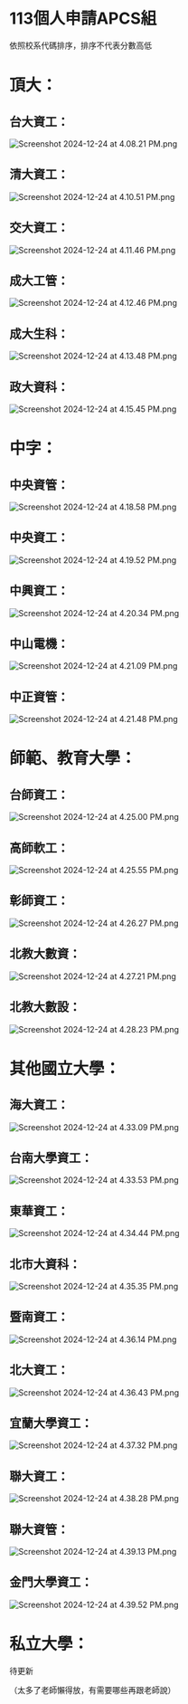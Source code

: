 # 113個人申請APCS組

依照校系代碼排序，排序不代表分數高低

# 頂大：

## 台大資工：

![Screenshot 2024-12-24 at 4.08.21 PM.png](113%E5%80%8B%E4%BA%BA%E7%94%B3%E8%AB%8BAPCS%E7%B5%84%20166e83c3b6168038bef0cc5d60963d5b/Screenshot_2024-12-24_at_4.08.21_PM.png)

## 清大資工：

![Screenshot 2024-12-24 at 4.10.51 PM.png](113%E5%80%8B%E4%BA%BA%E7%94%B3%E8%AB%8BAPCS%E7%B5%84%20166e83c3b6168038bef0cc5d60963d5b/Screenshot_2024-12-24_at_4.10.51_PM.png)

## 交大資工：

![Screenshot 2024-12-24 at 4.11.46 PM.png](113%E5%80%8B%E4%BA%BA%E7%94%B3%E8%AB%8BAPCS%E7%B5%84%20166e83c3b6168038bef0cc5d60963d5b/Screenshot_2024-12-24_at_4.11.46_PM.png)

## 成大工管：

![Screenshot 2024-12-24 at 4.12.46 PM.png](113%E5%80%8B%E4%BA%BA%E7%94%B3%E8%AB%8BAPCS%E7%B5%84%20166e83c3b6168038bef0cc5d60963d5b/Screenshot_2024-12-24_at_4.12.46_PM.png)

## 成大生科：

![Screenshot 2024-12-24 at 4.13.48 PM.png](113%E5%80%8B%E4%BA%BA%E7%94%B3%E8%AB%8BAPCS%E7%B5%84%20166e83c3b6168038bef0cc5d60963d5b/Screenshot_2024-12-24_at_4.13.48_PM.png)

## 政大資科：

![Screenshot 2024-12-24 at 4.15.45 PM.png](113%E5%80%8B%E4%BA%BA%E7%94%B3%E8%AB%8BAPCS%E7%B5%84%20166e83c3b6168038bef0cc5d60963d5b/Screenshot_2024-12-24_at_4.15.45_PM.png)

# 中字：

## 中央資管：

![Screenshot 2024-12-24 at 4.18.58 PM.png](113%E5%80%8B%E4%BA%BA%E7%94%B3%E8%AB%8BAPCS%E7%B5%84%20166e83c3b6168038bef0cc5d60963d5b/Screenshot_2024-12-24_at_4.18.58_PM.png)

## 中央資工：

![Screenshot 2024-12-24 at 4.19.52 PM.png](113%E5%80%8B%E4%BA%BA%E7%94%B3%E8%AB%8BAPCS%E7%B5%84%20166e83c3b6168038bef0cc5d60963d5b/Screenshot_2024-12-24_at_4.19.52_PM.png)

## 中興資工：

![Screenshot 2024-12-24 at 4.20.34 PM.png](113%E5%80%8B%E4%BA%BA%E7%94%B3%E8%AB%8BAPCS%E7%B5%84%20166e83c3b6168038bef0cc5d60963d5b/Screenshot_2024-12-24_at_4.20.34_PM.png)

## 中山電機：

![Screenshot 2024-12-24 at 4.21.09 PM.png](113%E5%80%8B%E4%BA%BA%E7%94%B3%E8%AB%8BAPCS%E7%B5%84%20166e83c3b6168038bef0cc5d60963d5b/Screenshot_2024-12-24_at_4.21.09_PM.png)

## 中正資管：

![Screenshot 2024-12-24 at 4.21.48 PM.png](113%E5%80%8B%E4%BA%BA%E7%94%B3%E8%AB%8BAPCS%E7%B5%84%20166e83c3b6168038bef0cc5d60963d5b/Screenshot_2024-12-24_at_4.21.48_PM.png)

# 師範、教育大學：

## 台師資工：

![Screenshot 2024-12-24 at 4.25.00 PM.png](113%E5%80%8B%E4%BA%BA%E7%94%B3%E8%AB%8BAPCS%E7%B5%84%20166e83c3b6168038bef0cc5d60963d5b/Screenshot_2024-12-24_at_4.25.00_PM.png)

## 高師軟工：

![Screenshot 2024-12-24 at 4.25.55 PM.png](113%E5%80%8B%E4%BA%BA%E7%94%B3%E8%AB%8BAPCS%E7%B5%84%20166e83c3b6168038bef0cc5d60963d5b/Screenshot_2024-12-24_at_4.25.55_PM.png)

## 彰師資工：

![Screenshot 2024-12-24 at 4.26.27 PM.png](113%E5%80%8B%E4%BA%BA%E7%94%B3%E8%AB%8BAPCS%E7%B5%84%20166e83c3b6168038bef0cc5d60963d5b/Screenshot_2024-12-24_at_4.26.27_PM.png)

## 北教大數資：

![Screenshot 2024-12-24 at 4.27.21 PM.png](113%E5%80%8B%E4%BA%BA%E7%94%B3%E8%AB%8BAPCS%E7%B5%84%20166e83c3b6168038bef0cc5d60963d5b/Screenshot_2024-12-24_at_4.27.21_PM.png)

## 北教大數設：

![Screenshot 2024-12-24 at 4.28.23 PM.png](113%E5%80%8B%E4%BA%BA%E7%94%B3%E8%AB%8BAPCS%E7%B5%84%20166e83c3b6168038bef0cc5d60963d5b/Screenshot_2024-12-24_at_4.28.23_PM.png)

# 其他國立大學：

## 海大資工：

![Screenshot 2024-12-24 at 4.33.09 PM.png](113%E5%80%8B%E4%BA%BA%E7%94%B3%E8%AB%8BAPCS%E7%B5%84%20166e83c3b6168038bef0cc5d60963d5b/Screenshot_2024-12-24_at_4.33.09_PM.png)

## 台南大學資工：

![Screenshot 2024-12-24 at 4.33.53 PM.png](113%E5%80%8B%E4%BA%BA%E7%94%B3%E8%AB%8BAPCS%E7%B5%84%20166e83c3b6168038bef0cc5d60963d5b/Screenshot_2024-12-24_at_4.33.53_PM.png)

## 東華資工：

![Screenshot 2024-12-24 at 4.34.44 PM.png](113%E5%80%8B%E4%BA%BA%E7%94%B3%E8%AB%8BAPCS%E7%B5%84%20166e83c3b6168038bef0cc5d60963d5b/Screenshot_2024-12-24_at_4.34.44_PM.png)

## 北市大資科：

![Screenshot 2024-12-24 at 4.35.35 PM.png](113%E5%80%8B%E4%BA%BA%E7%94%B3%E8%AB%8BAPCS%E7%B5%84%20166e83c3b6168038bef0cc5d60963d5b/Screenshot_2024-12-24_at_4.35.35_PM.png)

## 暨南資工：

![Screenshot 2024-12-24 at 4.36.14 PM.png](113%E5%80%8B%E4%BA%BA%E7%94%B3%E8%AB%8BAPCS%E7%B5%84%20166e83c3b6168038bef0cc5d60963d5b/Screenshot_2024-12-24_at_4.36.14_PM.png)

## 北大資工：

![Screenshot 2024-12-24 at 4.36.43 PM.png](113%E5%80%8B%E4%BA%BA%E7%94%B3%E8%AB%8BAPCS%E7%B5%84%20166e83c3b6168038bef0cc5d60963d5b/Screenshot_2024-12-24_at_4.36.43_PM.png)

## 宜蘭大學資工：

![Screenshot 2024-12-24 at 4.37.32 PM.png](113%E5%80%8B%E4%BA%BA%E7%94%B3%E8%AB%8BAPCS%E7%B5%84%20166e83c3b6168038bef0cc5d60963d5b/Screenshot_2024-12-24_at_4.37.32_PM.png)

## 聯大資工：

![Screenshot 2024-12-24 at 4.38.28 PM.png](113%E5%80%8B%E4%BA%BA%E7%94%B3%E8%AB%8BAPCS%E7%B5%84%20166e83c3b6168038bef0cc5d60963d5b/Screenshot_2024-12-24_at_4.38.28_PM.png)

## 聯大資管：

![Screenshot 2024-12-24 at 4.39.13 PM.png](113%E5%80%8B%E4%BA%BA%E7%94%B3%E8%AB%8BAPCS%E7%B5%84%20166e83c3b6168038bef0cc5d60963d5b/Screenshot_2024-12-24_at_4.39.13_PM.png)

## 金門大學資工：

![Screenshot 2024-12-24 at 4.39.52 PM.png](113%E5%80%8B%E4%BA%BA%E7%94%B3%E8%AB%8BAPCS%E7%B5%84%20166e83c3b6168038bef0cc5d60963d5b/Screenshot_2024-12-24_at_4.39.52_PM.png)

# 私立大學：

待更新

（太多了老師懶得放，有需要哪些再跟老師說）